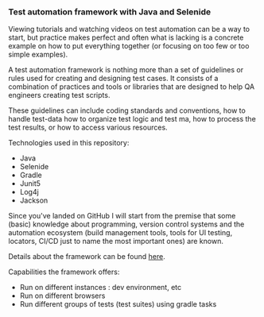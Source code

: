 ### Test automation framework with Java and Selenide

Viewing tutorials and watching videos on test automation can be a way to start, but practice makes perfect and often
what is lacking is a concrete example on how to put everything together (or focusing on too few or too simple examples).

A test automation framework is nothing more than a set of guidelines or rules used for creating and designing test
cases. It consists of a combination of practices and tools or libraries that are designed to help QA engineers creating
test scripts.

These guidelines can include coding standards and conventions, how to handle test-data how to organize test logic and
test ma, how to process the test results, or how to access various resources.

Technologies used in this repository:

* Java
* Selenide
* Gradle
* Junit5
* Log4j
* Jackson

Since you've landed on GitHub I will start from the premise that some (basic)
knowledge about programming, version control systems and the automation ecosystem
(build management tools, tools for UI testing, locators, CI/CD just to name the most important ones) are known.

Details about the framework can be found [here](src/main/java/com/automation/doc/description.md).

Capabilities the framework offers:

* Run on different instances : dev environment, etc
* Run on different browsers
* Run different groups of tests (test suites) using gradle tasks